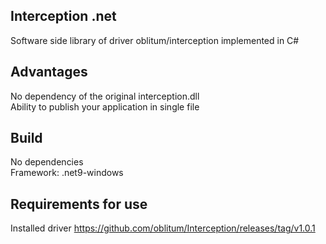 Interception .net
----------------

Software side library of driver oblitum/interception implemented in C# 

Advantages
----------------
No dependency of the original interception.dll\
Ability to publish your application in single file

Build
----------------
No dependencies\
Framework: .net9-windows

Requirements for use
----------------
Installed driver https://github.com/oblitum/Interception/releases/tag/v1.0.1
